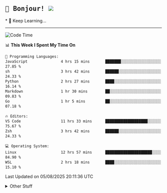 
<h2>
    <samp>🎉 Bonjour!  <img src="https://media.giphy.com/media/mGcNjsfWAjY5AEZNw6/giphy.gif" width="50"></samp>
</h2>
* 🧐 Keep Learning...
<hr>

<!--START_SECTION:waka-->
![Code Time](http://img.shields.io/badge/Code%20Time-4%2C051%20hrs%2038%20mins-blue)

📊 **This Week I Spent My Time On** 

```text
💬 Programming Languages: 
JavaScript               4 hrs 15 mins       ███████░░░░░░░░░░░░░░░░░░   27.85 % 
sh                       3 hrs 42 mins       ██████░░░░░░░░░░░░░░░░░░░   24.33 % 
Python                   2 hrs 27 mins       ████░░░░░░░░░░░░░░░░░░░░░   16.14 % 
Markdown                 1 hr 30 mins        ██░░░░░░░░░░░░░░░░░░░░░░░   09.83 % 
Go                       1 hr 5 mins         ██░░░░░░░░░░░░░░░░░░░░░░░   07.18 % 

🔥 Editors: 
VS Code                  11 hrs 33 mins      ███████████████████░░░░░░   75.67 % 
Zsh                      3 hrs 42 mins       ██████░░░░░░░░░░░░░░░░░░░   24.33 % 

💻 Operating System: 
Linux                    12 hrs 57 mins      █████████████████████░░░░   84.90 % 
WSL                      2 hrs 18 mins       ████░░░░░░░░░░░░░░░░░░░░░   15.10 % 
```


 Last Updated on 05/08/2025 20:11:36 UTC
<!--END_SECTION:waka-->

<details >
    <summary>Other Stuff</summary>
<p align="center">
    <img src="https://api.githubtrends.io/user/svg/XmchxUp/langs?time_range=one_year&include_private=True&theme=classic" />
    <img src="https://api.githubtrends.io/user/svg/XmchxUp/repos?time_range=one_year&include_private=True&theme=classic" />
</p>

<table align="center">
  <tr>
    <td width="50%">
     <img width="100%" src="./github-metrics.svg">
    </td>
    <td width="50%">
     <img width="100%" src="./github-metrics/achievements.compact.svg" />
     <img width="100%" src="./github-metrics/wakatime.svg" />
     <img width="100%" src="./github-metrics/stars.svg" />
     <img width="100%" src="https://github-profile-trophy.vercel.app/?username=xmchxup" />
     <img height="110rem" src="https://github-readme-stats.vercel.app/api?username=xmchxup&hide_border=true&show_icons=true&include_all_commits=true&bg_color=0,EC6C6C,FFD479,FFFC79,73FA79&theme=graywhite&locale=en" />
     <img height="110rem" src="https://github-readme-stats.vercel.app/api/top-langs/?username=xmchxup&hide=css,scss,html&langs_count=8&hide_border=true&layout=compact&bg_color=0,73FA79,73FDFF,D783FF&theme=graywhite&locale=en" />
     <img width="100%" src="https://github-readme-streak-stats.herokuapp.com/?user=XmchxUp" />
    </td>
  </tr>
</table>

<!-- GitHub Activity Graph -->
<!--
<table align="center">
  <tr>
    <td colspan="2">
      <img width="100%" src="https://github-readme-activity-graph.vercel.app/graph?username=xmchxup&area=true&hide_border=true&theme=redical" />
    </td>
  </tr>
</table>

</details>
-->

<hr>


<p align="center">
    <i>You can learn anything!</i>
    <p align="center">
        <img src="https://visitor-badge.laobi.icu/badge?page_id=xmchxup" alt="visitor badge"/>       
    </p>
</p>

<!--
<picture>
  <source media="(prefers-color-scheme: dark)" srcset="https://raw.githubusercontent.com/XmchxUp/XmchxUp/output/github-snake-dark.svg" />
  <source media="(prefers-color-scheme: light)" srcset="https://raw.githubusercontent.com/XmchxUp/XmchxUp/output/github-snake.svg" />
  <img alt="github-snake" src="https://raw.githubusercontent.com/XmchxUp/XmchxUp/output/github-snake.svg" />
</picture>
-->
